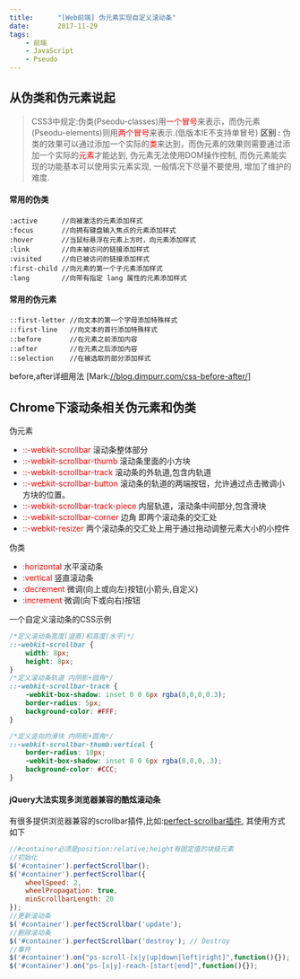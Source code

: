 ```yaml
---
title:      "[Web前端] 伪元素实现自定义滚动条"
date:       2017-11-29
tags:
    - 前端
    - JavaScript
    - Pseudo
---
```


## 从伪类和伪元素说起
>CSS3中规定:伪类(Pseodu-classes)用<span style="color: #ff0000;">一个冒号</span>来表示，而伪元素(Pseodu-elements)则用<span style="color: #ff0000;">两个冒号</span>来表示.(低版本IE不支持单冒号)
**区别 :** 伪类的效果可以通过添加一个实际的<span style="color: #ff0000;">类</span>来达到，而伪元素的效果则需要通过添加一个实际的<span style="color: #ff0000;">元素</span>才能达到, 伪元素无法使用DOM操作控制, 而伪元素能实现的功能基本可以使用实元素实现, 一般情况下尽量不要使用, 增加了维护的难度.

#### 常用的伪类
```
:active      //向被激活的元素添加样式
:focus       //向拥有键盘输入焦点的元素添加样式
:hover       //当鼠标悬浮在元素上方时，向元素添加样式
:link        //向未被访问的链接添加样式
:visited     //向已被访问的链接添加样式
:first-child //向元素的第一个子元素添加样式
:lang        //向带有指定 lang 属性的元素添加样式
```

#### 常用的伪元素
```
::first-letter //向文本的第一个字母添加特殊样式
::first-line   //向文本的首行添加特殊样式
::before       //在元素之前添加内容
::after        //在元素之后添加内容
::selection    //在被选取的部分添加样式
```

before,after详细用法 [Mark:<a href="//blog.dimpurr.com/css-before-after/" target="_blank">//blog.dimpurr.com/css-before-after/</a>]

## Chrome下滚动条相关伪元素和伪类
伪元素
<ul><li><span style="color: #ff0000;">::-webkit-scrollbar</span> 滚动条整体部分</li><li><span style="color: #ff0000;">::-webkit-scrollbar-thumb</span> 滚动条里面的小方块</li><li><span style="color: #ff0000;">::-webkit-scrollbar-track</span> 滚动条的外轨道,包含内轨道</li><li><span style="color: #ff0000;">::-webkit-scrollbar-button</span> 滚动条的轨道的两端按钮，允许通过点击微调小方块的位置。</li><li><span style="color: #ff0000;">::-webkit-scrollbar-track-piece</span> 内层轨道，滚动条中间部分,包含滑块</li><li><span style="color: #ff0000;">::-webkit-scrollbar-corner</span> 边角 即两个滚动条的交汇处</li><li><span style="color: #ff0000;">::-webkit-resizer </span>两个滚动条的交汇处上用于通过拖动调整元素大小的小控件</li>
</ul>
伪类
<ul><li><span style="color: #ff0000;">:horizontal</span> 水平滚动条</li><li><span style="color: #ff0000;">:vertical</span> 竖直滚动条</li><li><span style="color: #ff0000;">:decrement</span> 微调(向上或向左)按钮(小箭头,自定义)</li><li><span style="color: #ff0000;">:increment</span> 微调(向下或向右)按钮</li></ul>

一个自定义滚动条的CSS示例
```css
/*定义滚动条宽度(竖直)和高度(水平)*/
::-webkit-scrollbar {
    width: 8px;
    height: 8px;
}
/*定义滚动条轨道 内阴影+圆角*/
::-webkit-scrollbar-track {
    -webkit-box-shadow: inset 0 0 6px rgba(0,0,0,0.3);
    border-radius: 5px;
    background-color: #FFF;
}

/*定义竖向的滑块 内阴影+圆角*/
::-webkit-scrollbar-thumb:vertical {
    border-radius: 10px;
    -webkit-box-shadow: inset 0 0 6px rgba(0,0,0,.3);
    background-color: #CCC;
}
```

#### jQuery大法实现多浏览器兼容的酷炫滚动条
有很多提供浏览器兼容的scrollbar插件,比如:<a target="_blank" href="https://github.com/noraesae/perfect-scrollbar.git" target="_blank">perfect-scrollbar插件</a>, 其使用方式如下
```js
//#container必须是position:relative;height有固定值的块级元素
//初始化
$('#container').perfectScrollbar();
$('#container').perfectScrollbar({
    wheelSpeed: 2,
    wheelPropagation: true,
    minScrollbarLength: 20
});
//更新滚动条
$('#container').perfectScrollbar('update');
//删除滚动条
$('#container').perfectScrollbar('destroy'); // Destroy
//事件
$('#container').on("ps-scroll-[x|y|up|down|left|right]",function(){});
$('#container').on("ps-[x|y]-reach-[start|end]",function(){});
```